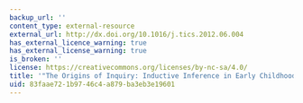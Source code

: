 ```yaml
---
backup_url: ''
content_type: external-resource
external_url: http://dx.doi.org/10.1016/j.tics.2012.06.004
has_external_licence_warning: true
has_external_license_warning: true
is_broken: ''
license: https://creativecommons.org/licenses/by-nc-sa/4.0/
title: '"The Origins of Inquiry: Inductive Inference in Early Childhood'
uid: 83faae72-1b97-46c4-a879-ba3eb3e19601
---
```

